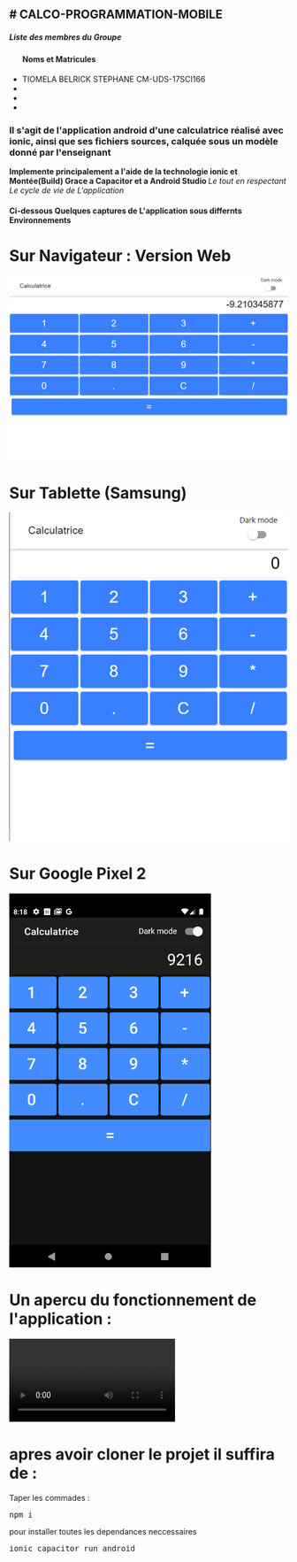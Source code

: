 </title><h2># CALCO-PROGRAMMATION-MOBILE</h2></title>
<h5>Liste des membres du Groupe</h5>
<ul>
    <h4>Noms et Matricules</h4>
    <li>TIOMELA BELRICK STEPHANE CM-UDS-17SCI166</li>
    <li></li>
    <li></li>
    <li></li>
</ul>

 <h3>Il s'agit de l'application android d'une calculatrice réalisé avec ionic, ainsi que ses fichiers sources, calquée sous un modèle donné par l'enseignant</h3>

<b>Implemente principalement a l'aide de la technologie ionic et Montée(Build) Grace a Capacitor et a Android Studio </b>
<i> Le tout en respectant Le cycle de vie de L'application</i>

<h4>Ci-dessous Quelques captures de L'application sous differnts Environnements</h4>

# Sur Navigateur : Version Web
<img src="https://raw.githubusercontent.com/latioms/Calco/main/screenshots/screen%20(1).png?token=GHSAT0AAAAAABT2VYQQSTQ4O3HJ4S6WPNAYYUT6WAA">

# Sur Tablette (Samsung) 

<img src="https://raw.githubusercontent.com/latioms/Calco/main/screenshots/screen%20(3).png?token=GHSAT0AAAAAABT2VYQR33KRYYM5RJZXBTKUYUT7A4A">

# Sur Google Pixel 2

<img src="https://raw.githubusercontent.com/latioms/Calco/main/screenshots/screen%20(6).png?token=GHSAT0AAAAAABT2VYQRKYWWGKWVZXR6GM4UYUT7EAQ">

# Un apercu du fonctionnement de l'application :

<video src="https://raw.githubusercontent.com/latioms/Calco/main/screenshots/recorded.mp4?token=GHSAT0AAAAAABT2VYQRF3YBITHQG4NJLG22YUT7ITA"></video>

# apres avoir cloner le projet il suffira de :
Taper les commades :
<pre>npm i</pre> pour installer toutes les dependances neccessaires
<pre>ionic capacitor run android</pre>
